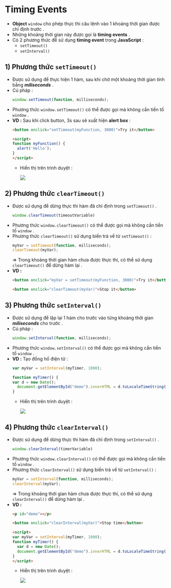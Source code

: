 # Timing Events
- **Object** `window` cho phép thực thi câu lệnh vào 1 khoảng thời gian được chỉ định trước .
- Những khoảng thời gian này được gọi là **timing events** .
- Có 2 phương thức để sử dụng **timing event** trong **JavaScript** :
    - `setTimeout()`
    - `setInterval()`
## **1) Phương thức `setTimeout()`**
- Được sử dụng để thực hiện 1 hàm, sau khi chờ một khoảng thời gian tính bằng ***miliseconds*** .
- Cú pháp :
    ```js
    window.setTimeout(function, milliseconds);
    ```
- Phương thức `window.setTimeout()` có thể được gọi mà không cần tiền tố `window` .
- **VD :** Sau khi click button, 3s sau sẽ xuất hiện **alert box** :
    ```html
    <button onclick="setTimeout(myFunction, 3000)">Try it</button>

    <script>
    function myFunction() {
      alert('Hello');
    }
    </script>
    ```
    - Hiển thị trên trình duyệt :

        <img src=https://i.imgur.com/DWGeYdv.png>
## **2) Phương thức `clearTimeout()`**
- Được sử dụng để dừng thực thi hàm đã chỉ định trong `setTimeout()` .
    ```js
    window.clearTimeout(timeoutVariable)
    ```
- Phương thức `window.clearTimeout()` có thể được gọi mà không cần tiền tố `window` .
- Phương thức `clearTimeout()` sử dụng biến trả về từ `setTimeout()` :
    ```js
    myVar = setTimeout(function, milliseconds);
    clearTimeout(myVar);
    ```
    => Trong khoảng thời gian hàm chưa được thực thi, có thể sử dụng `clearTimeout()` để dừng hàm lại .
- **VD :**
    ```html
    <button onclick="myVar = setTimeout(myFunction, 3000)">Try it</button>

    <button onclick="clearTimeout(myVar)">Stop it</button>
    ```
## **3) Phương thức `setInterval()`**
- Được sử dụng để lặp lại 1 hàm cho trước vào từng khoảng thời gian ***miliseconds*** cho trước .
- Cú pháp :
    ```js
    window.setInterval(function, milliseconds);
    ```
- Phương thức `window.setInterval()` có thể được gọi mà không cần tiền tố `window` .
- **VD :** Tạo đồng hồ điện tử :
    ```js
    var myVar = setInterval(myTimer, 1000);

    function myTimer() {
    var d = new Date();
      document.getElementById("demo").innerHTML = d.toLocaleTimeString();
    }
    ```
    - Hiển thị trên trình duyệt :

        <img src=https://i.imgur.com/SxdFa84.png>

## **4) Phương thức `clearInterval()`**
- Được sử dụng để dừng thực thi hàm đã chỉ định trong `setInterval()` .
    ```js
    window.clearInterval(timerVariable)
    ```
- Phương thức `window.clearInterval()` có thể được gọi mà không cần tiền tố `window` .
- Phương thức `clearInterval()` sử dụng biến trả về từ `setInterval()` :
    ```js
    myVar = setInterval(function, milliseconds);
    clearInterval(myVar);
    ```
    => Trong khoảng thời gian hàm chưa được thực thi, có thể sử dụng `clearInterval()` để dừng hàm lại .
- **VD :**
    ```html
    <p id="demo"></p>

    <button onclick="clearInterval(myVar)">Stop time</button>

    <script>
    var myVar = setInterval(myTimer, 1000);
    function myTimer() {
      var d = new Date();
      document.getElementById("demo").innerHTML = d.toLocaleTimeString();
    }
    </script>
    ```
    - Hiển thị trên trình duyệt :

        <img src=https://i.imgur.com/pUrSPnV.png>
